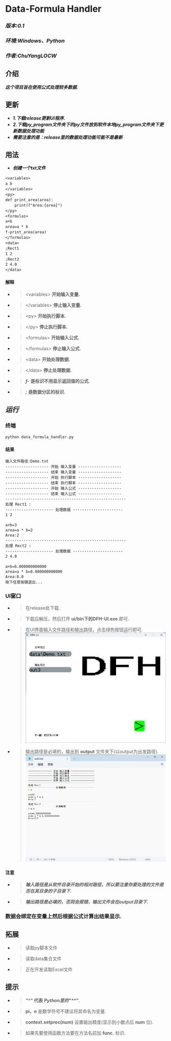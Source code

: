 # Data-Formula Handler
### ***版本:0.1***
### ***环境:Windows、Python***
### ***作者:ChuYangLOCW***
## 介绍
***这个项目旨在使用公式处理较多数据.***
## 更新
* ***1.下载release更新UI程序.***
* ***2.下载py_program文件夹下的py文件放到软件本地py_program文件夹下更新数据处理功能***
* ***需要注意的是：release里的数据处理功能可能不是最新***
## 用法
* ***创建一个txt文件***
``` txt
<variables>
a b
</variables>
<py>
def print_area(area):
	print(f"Area:{area}")
</py>
<formulas>
a+b
area=a * b
f-print_area(area)
</formulas>
<data>
;Rect1
1 2
;Rect2
2 4.0
</data>
```
#### 解释
* >\<variables>  **开始输入变量.**
* >\</variables> **停止输入变量.**
* >\<py> **开始执行脚本.**
* >\</py> **停止执行脚本.**
* >\<formulas>  **开始输入公式.**
* >\</formulas> **停止输入公式.**
* >\<data>  **开始处理数据.**
* >\</data> **停止处理数据.**
* >***f-*** **是标识不用显示返回值的公式.**
* >***;*** **是数据分区的标识.**
## ***运行***
### 终端
``` sh
python data_formula_handler.py
```
#### 结果
```
输入文件路径:Demo.txt
------------------- 开始 输入变量 -------------------
------------------- 结束 输入变量 -------------------
------------------- 开始 执行脚本 -------------------
------------------- 结束 执行脚本 -------------------
------------------- 开始 输入公式 -------------------
------------------- 结束 输入公式 -------------------
-----------------------------------------------------
处理 Rect1 :
--------------------- 处理数据 ----------------------
1 2

a+b=3
area=a * b=2
Area:2
-----------------------------------------------------
处理 Rect2 :
--------------------- 处理数据 ----------------------
2 4.0

a+b=6.000000000000
area=a * b=8.000000000000
Area:8.0
按下任意按键退出...
```

### UI窗口
* >在release处下载.
* >下载后解压，然后打开 **ui/bin下的DFH-UI.exe** 即可.
* >在UI界面输入文件路径和输出路径，点击绿色按钮运行即可.
![alt text](image/DFHTutorial.png)
* >输出路径是必填的，输出到 **output** 文件夹下(以output为出发路径).
![alt text](image/DFHTutorial2.png)
#### 注意
* >***输入路径是从软件目录开始的相对路径，所以要注意你要处理的文件是否在其目录的子目录下.***
* >***输出路径是必填的，否则会报错，输出文件会在output目录下.***

### 数据会绑定在变量上然后根据公式计算出结果显示.

## 拓展
* >读取py脚本文件
* >读取data集合文件
* >正在开发读取Excel文件

## 提示
* >***"^"*** **代表** ***Python里的"\*\*"***.
* >**pi、e** 是数学符号不建议将其命名为变量.
* >**context.setprec(num)** 设置输出精度(显示到小数点后 **num** 位).
* >如果先要使用函数方法要在方法名前加 **func.** 标识.